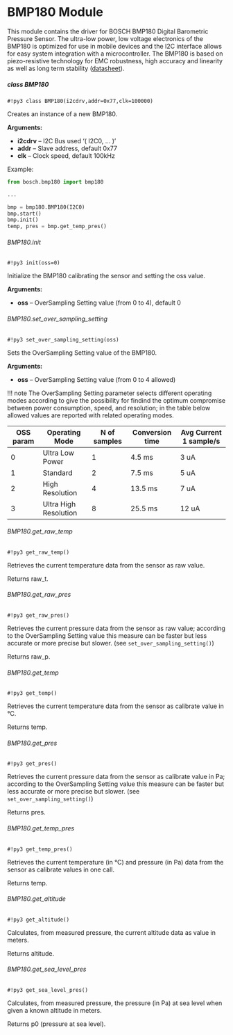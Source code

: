 # BMP180 Module

This module contains the driver for BOSCH BMP180 Digital Barometric Pressure Sensor. The ultra-low power, low voltage electronics of the BMP180 is optimized for use in mobile devices and the I2C interface allows for easy system integration with a microcontroller. The BMP180 is based on piezo-resistive technology for EMC robustness, high accuracy and linearity as well as long term stability ([datasheet](https://ae-bst.resource.bosch.com/media/_tech/media/datasheets/BST-BMP180-DS000-121.pdf)).

##### class BMP180

```#!py3 class BMP180(i2cdrv,addr=0x77,clk=100000)```

Creates an instance of a new BMP180.


**Arguments:**
    

 - **i2cdrv** – I2C Bus used ‘( I2C0, … )’
 - **addr** – Slave address, default 0x77
 - **clk** – Clock speed, default 100kHz

Example:

```py
from bosch.bmp180 import bmp180

...

bmp = bmp180.BMP180(I2C0)
bmp.start()
bmp.init()
temp, pres = bmp.get_temp_pres()
```

###### BMP180.init

```#!py3 init(oss=0)```

Initialize the BMP180 calibrating the sensor and setting the oss value.


**Arguments:**

 - **oss** – OverSampling Setting value (from 0 to 4), default 0

###### BMP180.set_over_sampling_setting

```#!py3 set_over_sampling_setting(oss)```

Sets the OverSampling Setting value of the BMP180.


**Arguments:**

 - **oss** – OverSampling Setting value (from 0 to 4 allowed)

!!! note
	The OverSampling Setting parameter selects different operating modes according to give the possibility for findind the optimum compromise between power consumption, speed, and resolution; in the table below allowed values are reported with related operating modes.
	
| OSS param | Operating Mode        | N of samples | Conversion time | Avg Current 1 sample/s |
|-----------|-----------------------|--------------|-----------------|------------------------|
| 0         | Ultra Low Power       | 1            | 4.5 ms          | 3 uA                   |
| 1         | Standard              | 2            | 7.5 ms          | 5 uA                   |
| 2         | High Resolution       | 4            | 13.5 ms         | 7 uA                   |
| 3         | Ultra High Resolution | 8            | 25.5 ms         | 12 uA                  |

###### BMP180.get_raw_temp

```#!py3 get_raw_temp()```

Retrieves the current temperature data from the sensor as raw value.

Returns raw_t.

###### BMP180.get_raw_pres

```#!py3 get_raw_pres()```

Retrieves the current pressure data from the sensor as raw value; according to the OverSampling Setting value this measure can be faster but less accurate or more precise but slower. (see `set_over_sampling_setting()`)

Returns raw_p.

###### BMP180.get_temp

```#!py3 get_temp()```

Retrieves the current temperature data from the sensor as calibrate value in °C.

Returns temp.

###### BMP180.get_pres

```#!py3 get_pres()```

Retrieves the current pressure data from the sensor as calibrate value in Pa; according to the OverSampling Setting value this measure can be faster but less accurate or more precise but slower. (see `set_over_sampling_setting()`)

Returns pres.

###### BMP180.get_temp_pres

```#!py3 get_temp_pres()```

Retrieves the current temperature (in °C) and pressure (in Pa) data from the sensor as calibrate values in one call.

Returns temp.

###### BMP180.get_altitude

```#!py3 get_altitude()```

Calculates, from measured pressure, the current altitude data as value in meters.

Returns altitude.

###### BMP180.get_sea_level_pres

```#!py3 get_sea_level_pres()```

Calculates, from measured pressure, the pressure (in Pa) at sea level when given a known altitude in meters.

Returns p0 (pressure at sea level).
<!--stackedit_data:
eyJoaXN0b3J5IjpbOTYzNDEzODM4XX0=
-->